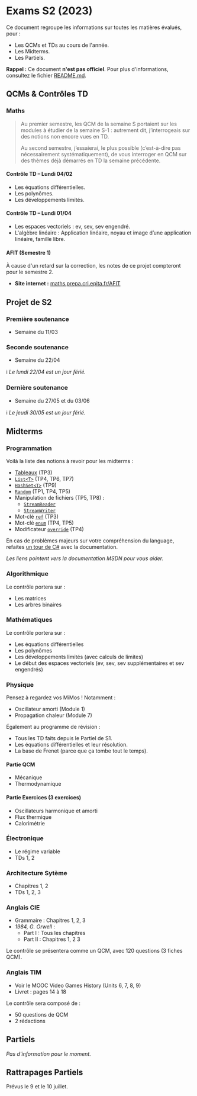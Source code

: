 # Exams S2 (2023)

Ce document regroupe les informations sur toutes les matières évalués, pour :
- Les QCMs et TDs au cours de l'année.
- Les Midterms.
- Les Partiels.

**Rappel :** Ce document **n'est pas officiel**.
Pour plus d'informations, consultez le fichier [README.md](../../README.md).


## QCMs & Contrôles TD

### Maths

> Au premier semestre, les QCM de la semaine S portaient sur les modules à étudier de la semaine S-1 : autrement dit, j’interrogeais sur des notions non encore vues en TD.
>
> Au second semestre, j’essaierai, le plus possible (c’est-à-dire pas nécessairement systématiquement), de vous interroger en QCM sur des thèmes déjà démarrés en TD la semaine précédente.

#### Contrôle TD – Lundi 04/02

- Les équations différentielles.
- Les polynômes.
- Les développements limités.

#### Contrôle TD – Lundi 01/04

- Les espaces vectoriels : ev, sev, sev engendré.
- L'algèbre linéaire : Application linéaire, noyau et image d’une application linéaire, famille libre.

#### AFIT (Semestre 1)

À cause d'un retard sur la correction, les notes de ce projet compteront pour le semestre 2.

- **Site internet :** [maths.prepa.cri.epita.fr/AFIT](https://maths.prepa.cri.epita.fr/AFIT.html)


## Projet de S2

### Première soutenance

- Semaine du 11/03

### Seconde soutenance

- Semaine du 22/04

ℹ _Le lundi 22/04 est un jour férié._

### Dernière soutenance

- Semaine du 27/05 et du 03/06

ℹ _Le jeudi 30/05 est un jour férié._


## Midterms

### Programmation

Voilà la liste des notions à revoir pour les midterms :

- [Tableaux](https://docs.microsoft.com/fr-fr/dotnet/csharp/tour-of-csharp/arrays) (TP3)
- [`List<T>`](https://docs.microsoft.com/fr-fr/dotnet/api/system.collections.generic.list-1?view=netframework-4.7.2) (TP4, TP6, TP7)
- [`HashSet<T>`](https://docs.microsoft.com/fr-fr/dotnet/api/system.collections.generic.hashset-1?view=netframework-4.7.2) (TP9)
- [`Random`](https://docs.microsoft.com/fr-fr/dotnet/api/system.random?view=netframework-4.7.2) (TP1, TP4, TP5)
- Manipulation de fichiers (TP5, TP8) :
  - [`StreamReader`](https://docs.microsoft.com/fr-fr/dotnet/api/system.io.streamreader?view=netframework-4.7.2)
  - [`StreamWriter`](https://docs.microsoft.com/fr-fr/dotnet/api/system.io.streamwriter?view=netframework-4.7.2)
- Mot-clé [`ref`](https://docs.microsoft.com/fr-fr/dotnet/csharp/language-reference/keywords/ref) (TP3)
- Mot-clé [`enum`](https://docs.microsoft.com/fr-fr/dotnet/csharp/language-reference/keywords/enum) (TP4, TP5)
- Modificateur [`override`](https://docs.microsoft.com/fr-fr/dotnet/csharp/language-reference/keywords/override) (TP4)

En cas de problèmes majeurs sur votre compréhension du language, refaites [un tour de C#](https://docs.microsoft.com/fr-fr/dotnet/csharp/tour-of-csharp/) avec la documentation.

*Les liens pointent vers la documentation MSDN pour vous aider.*

### Algorithmique

Le contrôle portera sur :
- Les matrices
- Les arbres binaires

### Mathématiques

Le contrôle portera sur :
- Les équations différentielles
- Les polynômes
- Les développements limités (avec calculs de limites)
- Le début des espaces vectoriels (ev, sev, sev supplémentaires et sev engendrés)

### Physique

Pensez à regardez vos MiMos ! Notamment :
- Oscillateur amorti (Module 1)
- Propagation chaleur (Module 7)

Également au programme de révision :
- Tous les TD faits depuis le Partiel de S1.
- Les équations différentielles et leur résolution.
- La base de Frenet (parce que ça tombe tout le temps).

#### Partie QCM

- Mécanique
- Thermodynamique

#### Partie Exercices (3 exercices)

- Oscillateurs harmonique et amorti
- Flux thermique
- Calorimétrie

### Électronique

- Le régime variable
- TDs 1, 2

### Architecture Sytème

- Chapitres 1, 2
- TDs 1, 2, 3

### Anglais CIE

- Grammaire : Chapitres 1, 2, 3
- *1984, G. Orwell* :
  - Part I : Tous les chapitres
  - Part II : Chapitres 1, 2 3

Le contrôle se présentera comme un QCM, avec 120 questions (3 fiches QCM).

### Anglais TIM

- Voir le MOOC Video Games History (Units 6, 7, 8, 9)
- Livret : pages 14 à 18

Le contrôle sera composé de :
- 50 questions de QCM
- 2 rédactions


## Partiels

_Pas d'information pour le moment._


## Rattrapages Partiels

Prévus le 9 et le 10 juillet.
